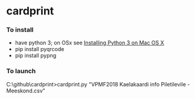 # cardprint

### To install
- have python 3; on OSx see [Installing Python 3 on Mac OS X](https://docs.python-guide.org/starting/install3/osx/)
- pip install pyqrcode
- pip install pypng

### To launch
C:\github\cardprint>cardprint.py "VPMF2018 Kaelakaardi info Piletilevile - Meeskond.csv"
